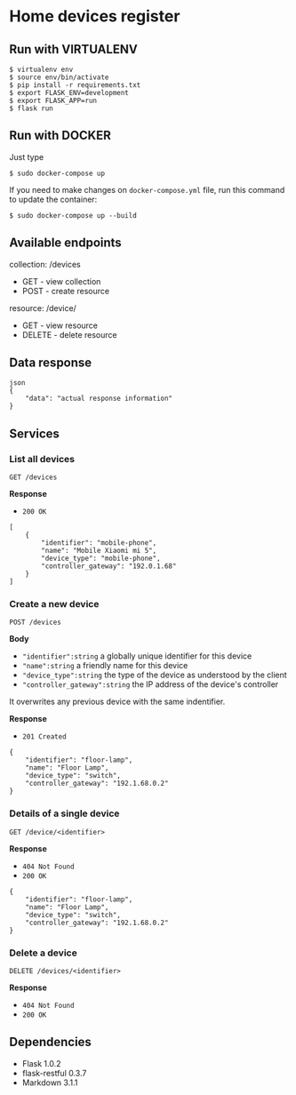 # Home devices register

## Run with VIRTUALENV

```
$ virtualenv env
$ source env/bin/activate
$ pip install -r requirements.txt
$ export FLASK_ENV=development
$ export FLASK_APP=run
$ flask run
```

## Run with DOCKER
Just type 
```
$ sudo docker-compose up
```

If you need to make changes on `docker-compose.yml` file, run this command to update the container:
```
$ sudo docker-compose up --build
```

## Available endpoints

collection: /devices
- GET - view collection
- POST - create resource

resource: /device/<identifier>
- GET - view resource
- DELETE - delete resource

## Data response

```
json
{
    "data": "actual response information"
}
```

## Services

### List all devices

`GET /devices`

**Response**
- `200 OK` 
```
[
    {
        "identifier": "mobile-phone",
        "name": "Mobile Xiaomi mi 5",
        "device_type": "mobile-phone",
        "controller_gateway": "192.0.1.68"
    }
]
```

### Create a new device

`POST /devices`

**Body**

- `"identifier":string` a globally unique identifier for this device
- `"name":string` a friendly name for this device
- `"device_type":string` the type of the device as understood by the client
- `"controller_gateway":string` the IP address of the device's controller

It overwrites any previous device with the same indentifier.

**Response**

- `201 Created`

```
{
    "identifier": "floor-lamp",
    "name": "Floor Lamp",
    "device_type": "switch",
    "controller_gateway": "192.1.68.0.2"
}
```

### Details of a single device

`GET /device/<identifier>`

**Response**

- `404 Not Found`
- `200 OK`
```
{
    "identifier": "floor-lamp",
    "name": "Floor Lamp",
    "device_type": "switch",
    "controller_gateway": "192.1.68.0.2"
}
```

### Delete a device

`DELETE /devices/<identifier>`

**Response**

- `404 Not Found`
- `200 OK`


## Dependencies 
- Flask 1.0.2
- flask-restful 0.3.7
- Markdown 3.1.1
